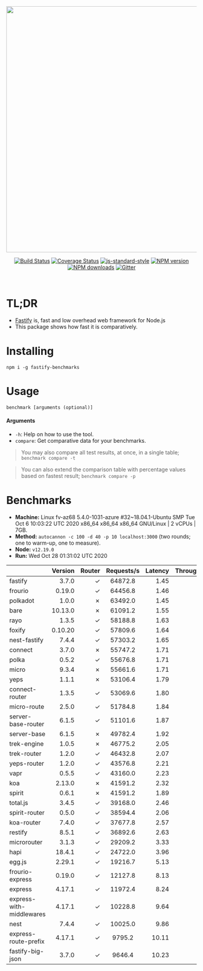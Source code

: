 <div align="center">
<img src="https://github.com/fastify/graphics/raw/master/full-logo.png" width="650" height="auto"/>
</div>

<div align="center">

[![Build Status](https://travis-ci.org/fastify/fastify.svg?branch=master)](https://travis-ci.org/fastify/fastify)
[![Coverage Status](https://coveralls.io/repos/github/fastify/fastify/badge.svg?branch=master)](https://coveralls.io/github/fastify/fastify?branch=master)
[![js-standard-style](https://img.shields.io/badge/code%20style-standard-brightgreen.svg?style=flat)](http://standardjs.com/)
[![NPM version](https://img.shields.io/npm/v/fastify.svg?style=flat)](https://www.npmjs.com/package/fastify)
[![NPM downloads](https://img.shields.io/npm/dm/fastify.svg?style=flat)](https://www.npmjs.com/package/fastify) [![Gitter](https://badges.gitter.im/gitterHQ/gitter.svg)](https://gitter.im/fastify)
</div>
<br />

# TL;DR

* [Fastify](https://github.com/fastify/fastify) is, fast and low overhead web framework for Node.js
* This package shows how fast it is comparatively.

# Installing

```
npm i -g fastify-benchmarks
```

# Usage

```
benchmark [arguments (optional)]
```

#### Arguments

* `-h`: Help on how to use the tool.
* `compare`: Get comparative data for your benchmarks.

> You may also compare all test results, at once, in a single table; `benchmark compare -t`

> You can also extend the comparison table with percentage values based on fastest result; `benchmark compare -p`
# Benchmarks
* __Machine:__ Linux fv-az68 5.4.0-1031-azure #32~18.04.1-Ubuntu SMP Tue Oct 6 10:03:22 UTC 2020 x86_64 x86_64 x86_64 GNU/Linux | 2 vCPUs | 7GB.
* __Method:__ `autocannon -c 100 -d 40 -p 10 localhost:3000` (two rounds; one to warm-up, one to measure).
* __Node:__ `v12.19.0`
* __Run:__ Wed Oct 28 01:31:02 UTC 2020

|                          | Version | Router | Requests/s | Latency | Throughput/Mb |
| :--                      | --:     | --:    | :-:        | --:     | --:           |
| fastify                  | 3.7.0   | ✓      | 64872.8    | 1.45    | 11.57         |
| frourio                  | 0.19.0  | ✓      | 64456.8    | 1.46    | 11.49         |
| polkadot                 | 1.0.0   | ✗      | 63492.0    | 1.45    | 11.32         |
| bare                     | 10.13.0 | ✗      | 61091.2    | 1.55    | 10.89         |
| rayo                     | 1.3.5   | ✓      | 58188.8    | 1.63    | 10.38         |
| foxify                   | 0.10.20 | ✓      | 57809.6    | 1.64    | 9.48          |
| nest-fastify             | 7.4.4   | ✓      | 57303.2    | 1.65    | 9.62          |
| connect                  | 3.7.0   | ✗      | 55747.2    | 1.71    | 9.94          |
| polka                    | 0.5.2   | ✓      | 55676.8    | 1.71    | 9.93          |
| micro                    | 9.3.4   | ✗      | 55661.6    | 1.71    | 9.93          |
| yeps                     | 1.1.1   | ✗      | 53106.4    | 1.79    | 9.47          |
| connect-router           | 1.3.5   | ✓      | 53069.6    | 1.80    | 9.46          |
| micro-route              | 2.5.0   | ✓      | 51784.8    | 1.84    | 9.23          |
| server-base-router       | 6.1.5   | ✓      | 51101.6    | 1.87    | 9.11          |
| server-base              | 6.1.5   | ✗      | 49782.4    | 1.92    | 8.88          |
| trek-engine              | 1.0.5   | ✗      | 46775.2    | 2.05    | 7.67          |
| trek-router              | 1.2.0   | ✓      | 46432.8    | 2.07    | 7.62          |
| yeps-router              | 1.2.0   | ✓      | 43576.8    | 2.21    | 7.77          |
| vapr                     | 0.5.5   | ✓      | 43160.0    | 2.23    | 7.08          |
| koa                      | 2.13.0  | ✗      | 41591.2    | 2.32    | 7.42          |
| spirit                   | 0.6.1   | ✗      | 41591.2    | 1.89    | 7.42          |
| total.js                 | 3.4.5   | ✓      | 39168.0    | 2.46    | 11.99         |
| spirit-router            | 0.5.0   | ✓      | 38594.4    | 2.06    | 6.88          |
| koa-router               | 7.4.0   | ✓      | 37677.8    | 2.57    | 6.72          |
| restify                  | 8.5.1   | ✓      | 36892.6    | 2.63    | 6.65          |
| microrouter              | 3.1.3   | ✓      | 29209.2    | 3.33    | 5.21          |
| hapi                     | 18.4.1  | ✓      | 24722.0    | 3.96    | 4.41          |
| egg.js                   | 2.29.1  | ✓      | 19216.7    | 5.13    | 6.76          |
| frourio-express          | 0.19.0  | ✓      | 12127.8    | 8.13    | 2.16          |
| express                  | 4.17.1  | ✓      | 11972.4    | 8.24    | 2.13          |
| express-with-middlewares | 4.17.1  | ✓      | 10228.8    | 9.64    | 3.92          |
| nest                     | 7.4.4   | ✓      | 10025.0    | 9.86    | 2.28          |
| express-route-prefix     | 4.17.1  | ✓      | 9795.2     | 10.11   | 3.62          |
| fastify-big-json         | 3.7.0   | ✓      | 9646.4     | 10.23   | 110.97        |

